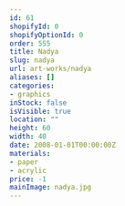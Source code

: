 ```yaml
---
id: 61
shopifyId: 0
shopifyOptionId: 0
order: 555
title: Nadya
slug: nadya
url: art-works/nadya
aliases: []
categories:
- graphics
inStock: false
isVisible: true
location: ""
height: 60
width: 40
date: 2008-01-01T00:00:00Z
materials:
- paper
- acrylic
price: -1
mainImage: nadya.jpg
---
```

